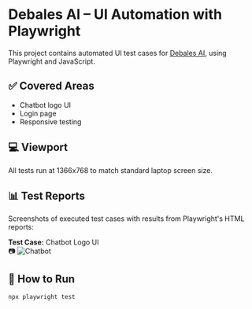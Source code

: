 # Debales AI – UI Automation with Playwright

This project contains automated UI test cases for [Debales AI](https://debales.ai), using Playwright and JavaScript.

## ✅ Covered Areas

- Chatbot logo UI
- Login page
- Responsive testing

## 💻 Viewport
All tests run at 1366x768 to match standard laptop screen size.

## 📊 Test Reports

Screenshots of executed test cases with results from Playwright's HTML reports:

**Test Case:** Chatbot Logo UI  
📷 ![Chatbot](./assets/chatbot-logo-report.jpg)

## 🚀 How to Run

```bash
npx playwright test
